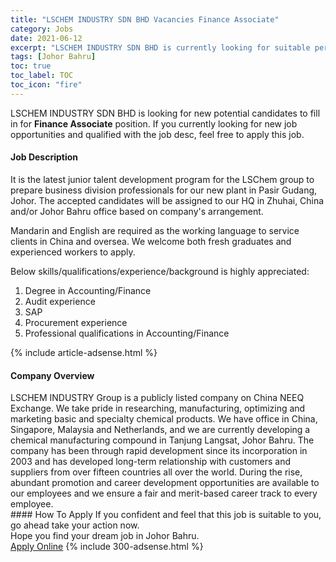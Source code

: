 ```yaml
---
title: "LSCHEM INDUSTRY SDN BHD Vacancies Finance Associate" 
category: Jobs 
date: 2021-06-12 
excerpt: "LSCHEM INDUSTRY SDN BHD is currently looking for suitable person to fill in the Finance Associate which based in Johor Bahru" 
tags: [Johor Bahru] 
toc: true 
toc_label: TOC 
toc_icon: "fire" 
--- 
```


<p>LSCHEM INDUSTRY SDN BHD is looking for new potential candidates to fill in for <b>Finance Associate</b> position. If you currently looking for new job opportunities and qualified with the job desc, feel free to apply this job.
</p><div><div><h4>Job Description</h4></div><div><div><span><div><p>It is the latest junior talent development program for the LSChem group to prepare business division professionals for our new plant in Pasir Gudang, Johor. The accepted candidates will be assigned to our HQ in Zhuhai, China and/or Johor Bahru office based on company's arrangement.</p><p>Mandarin and English are required as the working language to service clients in China and oversea. We welcome both fresh graduates and experienced workers to apply.&#160;</p><p>Below skills/qualifications/experience/background is highly appreciated:</p><ol><li>Degree in Accounting/Finance</li><li>Audit experience</li><li>SAP</li><li>Procurement experience</li><li>Professional qualifications in Accounting/Finance</li></ol></div></span></div></div></div> 
{% include article-adsense.html %} 
<div><div><h4>Company Overview</h4></div><div><div><span><div><div>LSCHEM INDUSTRY Group is a publicly listed company on China NEEQ Exchange. We take pride in researching, manufacturing, optimizing and marketing basic and specialty chemical products. We have office in China, Singapore, Malaysia and Netherlands, and we are currently developing a chemical manufacturing compound in Tanjung Langsat, Johor Bahru. The company has been through rapid development since its incorporation in 2003 and has developed long-term relationship with customers and suppliers from over fifteen countries all over the world. During the rise, abundant promotion and career development opportunities are available to our employees and we ensure a fair and merit-based career track to every employee.&#160;</div></div></span></div></div></div> 
#### How To Apply 
If you confident and feel that this job is suitable to you, go ahead take your action now. <br/> 
Hope you find your dream job in Johor Bahru. <br/> 
<a href="https://www.jobstreet.com.my/en/job/finance-associate-4588013?jobId=jobstreet-my-job-4588013&" class="btn btn--info" target="_blank" rel="nofollow noopenner">Apply Online</a> 
{% include 300-adsense.html %} 